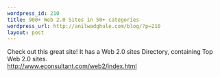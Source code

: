 ```yaml
--- 
wordpress_id: 210
title: 900+ Web 2.0 Sites in 50+ categories
wordpress_url: http://anilwadghule.com/blog/?p=210
layout: post
---
```

Check out this great site! It has a Web 2.0 sites Directory, containing Top Web 2.0 sites.<br /><a href="http://www.econsultant.com/web2/index.html">http://www.econsultant.com/web2/index.html</a>
